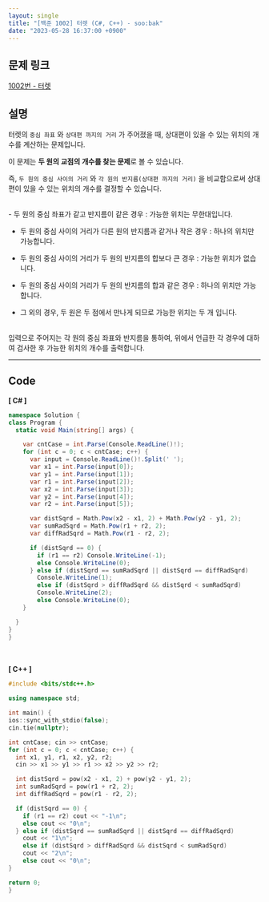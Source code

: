 ```yaml
---
layout: single
title: "[백준 1002] 터렛 (C#, C++) - soo:bak"
date: "2023-05-28 16:37:00 +0900"
---
```


## 문제 링크
  [1002번 - 터렛](https://www.acmicpc.net/problem/1002)

## 설명
터렛의 `중심 좌표` 와 `상대편 까지의 거리` 가 주어졌을 때, 상대편이 있을 수 있는 위치의 개수를 계산하는 문제입니다. <br>

이 문제는 <b>두 원의 교점의 개수를 찾는 문제</b>로 볼 수 있습니다. <br>

즉, `두 원의 중심 사이의 거리` 와 `각 원의 반지름(상대편 까지의 거리)` 을 비교함으로써 상대편이 있을 수 있는 위치의 개수를 결정할 수 있습니다. <br>

<br>
- 두 원의 중심 좌표가 같고 반지름이 같은 경우 : 가능한 위치는 무한대입니다. <br>

- 두 원의 중심 사이의 거리가 다른 원의 반지름과 같거나 작은 경우 : 하나의 위치만 가능합니다. <br>

- 두 원의 중심 사이의 거리가 두 원의 반지름의 합보다 큰 경우 : 가능한 위치가 없습니다. <br>

- 두 원의 중심 사이의 거리가 두 원의 반지름의 합과 같은 경우 : 하나의 위치만 가능합니다. <br>

- 그 외의 경우, 두 원은 두 점에서 만나게 되므로 가능한 위치는 두 개 입니다. <br>

<br>
입력으로 주어지는 각 원의 중심 좌표와 반지름을 통하여, 위에서 언급한 각 경우에 대하여 검사한 후 가능한 위치의 개수를 출력합니다. <br>

- - -

## Code
<b>[ C# ] </b>
<br>

  ```c#
namespace Solution {
  class Program {
    static void Main(string[] args) {

      var cntCase = int.Parse(Console.ReadLine()!);
      for (int c = 0; c < cntCase; c++) {
        var input = Console.ReadLine()!.Split(' ');
        var x1 = int.Parse(input[0]);
        var y1 = int.Parse(input[1]);
        var r1 = int.Parse(input[2]);
        var x2 = int.Parse(input[3]);
        var y2 = int.Parse(input[4]);
        var r2 = int.Parse(input[5]);

        var distSqrd = Math.Pow(x2 - x1, 2) + Math.Pow(y2 - y1, 2);
        var sumRadSqrd = Math.Pow(r1 + r2, 2);
        var diffRadSqrd = Math.Pow(r1 - r2, 2);

        if (distSqrd == 0) {
          if (r1 == r2) Console.WriteLine(-1);
          else Console.WriteLine(0);
        } else if (distSqrd == sumRadSqrd || distSqrd == diffRadSqrd)
          Console.WriteLine(1);
          else if (distSqrd > diffRadSqrd && distSqrd < sumRadSqrd)
          Console.WriteLine(2);
          else Console.WriteLine(0);
      }

    }
  }
}
  ```
<br><br>
<b>[ C++ ] </b>
<br>

  ```c++
#include <bits/stdc++.h>

using namespace std;

int main() {
  ios::sync_with_stdio(false);
  cin.tie(nullptr);

  int cntCase; cin >> cntCase;
  for (int c = 0; c < cntCase; c++) {
    int x1, y1, r1, x2, y2, r2;
    cin >> x1 >> y1 >> r1 >> x2 >> y2 >> r2;

    int distSqrd = pow(x2 - x1, 2) + pow(y2 - y1, 2);
    int sumRadSqrd = pow(r1 + r2, 2);
    int diffRadSqrd = pow(r1 - r2, 2);

    if (distSqrd == 0) {
      if (r1 == r2) cout << "-1\n";
      else cout << "0\n";
    } else if (distSqrd == sumRadSqrd || distSqrd == diffRadSqrd)
      cout << "1\n";
      else if (distSqrd > diffRadSqrd && distSqrd < sumRadSqrd)
      cout << "2\n";
      else cout << "0\n";
  }

  return 0;
}
  ```
